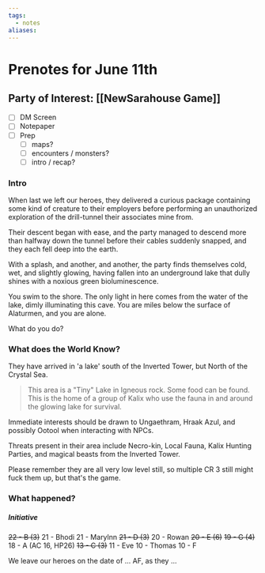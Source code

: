 ```yaml
---
tags:
  - notes
aliases:
---
```


# Prenotes for June 11th
## Party of Interest: [[NewSarahouse Game]]
- [ ] DM Screen
- [ ] Notepaper
- [ ] Prep
	- [ ] maps?
	- [ ] encounters / monsters?
	- [ ] intro / recap?

### Intro
When last we left our heroes, they delivered a curious package containing some kind of creature to their employers before performing an unauthorized exploration of the drill-tunnel their associates mine from.

Their descent began with ease, and the party managed to descend more than halfway down the tunnel before their cables suddenly snapped, and they each fell deep into the earth.

With a splash, and another, and another, the party finds themselves cold, wet, and slightly glowing, having fallen into an underground lake that dully shines with a noxious green bioluminescence.

You swim to the shore. The only light in here comes from the water of the lake, dimly illuminating this cave. You are miles below the surface of Alaturmen, and you are alone.

What do you do?

### What does the World Know?
They have arrived in 'a lake' south of the Inverted Tower, but North of the Crystal Sea.

> This area is a "Tiny" Lake in Igneous rock. Some food can be found. This is the home of a group of Kalix who use the fauna in and around the glowing lake for survival.

Immediate interests should be drawn to Ungaethram, Hraak Azul, and possibly Ootool when interacting with NPCs.

Threats present in their area include Necro-kin, Local Fauna, Kalix Hunting Parties, and magical beasts from the Inverted Tower.

Please remember they are all very low level still, so multiple CR 3 still might fuck them up, but that's the game.

### What happened?
##### Initiative
~~22 - B (3)~~
21 - Bhodi
21 - Marylnn
~~21 - D (3)~~
20 - Rowan
~~20 - E (6)~~
~~19 - G (4)~~
18 - A (AC 16, HP26)
~~13 - C (3)~~
11 - Eve
10 - Thomas
10 - F


We leave our heroes on the date of ... AF, as they ...